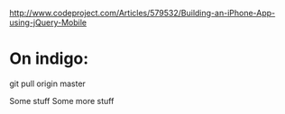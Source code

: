 http://www.codeproject.com/Articles/579532/Building-an-iPhone-App-using-jQuery-Mobile

On indigo:
=========
 git pull origin master

 Some stuff Some more stuff
